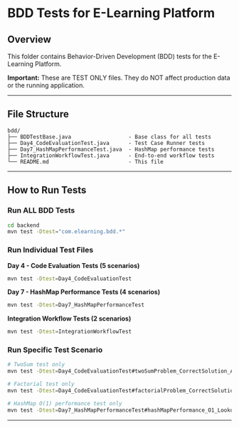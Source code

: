 # BDD Tests for E-Learning Platform

## Overview

This folder contains Behavior-Driven Development (BDD) tests for the E-Learning Platform.

**Important:** These are TEST ONLY files. They do NOT affect production data or the running application.

---

## File Structure

```
bdd/
├── BDDTestBase.java                  - Base class for all tests
├── Day4_CodeEvaluationTest.java      - Test Case Runner tests
├── Day7_HashMapPerformanceTest.java  - HashMap performance tests
├── IntegrationWorkflowTest.java      - End-to-end workflow tests
└── README.md                         - This file
```

---

## How to Run Tests

### Run ALL BDD Tests
```bash
cd backend
mvn test -Dtest="com.elearning.bdd.*"
```

### Run Individual Test Files

**Day 4 - Code Evaluation Tests (5 scenarios)**
```bash
mvn test -Dtest=Day4_CodeEvaluationTest
```

**Day 7 - HashMap Performance Tests (4 scenarios)**
```bash
mvn test -Dtest=Day7_HashMapPerformanceTest
```

**Integration Workflow Tests (2 scenarios)**
```bash
mvn test -Dtest=IntegrationWorkflowTest
```

### Run Specific Test Scenario

```bash
# TwoSum test only
mvn test -Dtest=Day4_CodeEvaluationTest#twoSumProblem_CorrectSolution_AllTestsPass

# Factorial test only
mvn test -Dtest=Day4_CodeEvaluationTest#factorialProblem_CorrectSolution_AllTestsPass

# HashMap O(1) performance test only
mvn test -Dtest=Day7_HashMapPerformanceTest#hashMapPerformance_O1_Lookup
```

---
